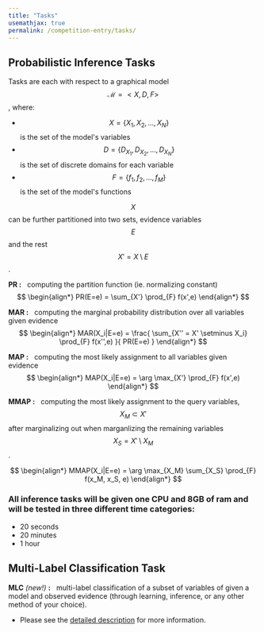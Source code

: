 ```yaml
---
title: "Tasks"
usemathjax: true
permalink: /competition-entry/tasks/
---
```


## Probabilistic Inference Tasks

Tasks are each with respect to a graphical model $$ \mathcal{M} = < X, D, F> $$, where:
* $$ X = \{ X_1, X_2, ..., X_N \} $$ is the set of the model's variables
* $$ D = \{ D_{X_1}, D_{X_2}, ..., D_{X_N} \} $$ is the set of discrete domains for each variable
* $$ F = \{ f_1, f_2, ..., f_M \} $$ is the set of the model's functions

$$ X $$ can be further partitioned into two sets, 
evidence variables $$ E $$ and the rest $$ X'= X \setminus E  $$.


**PR :** 
&nbsp; computing the partition function (ie. normalizing constant)
$$ 
\begin{align*}
  PR(E=e) = \sum_{X'} \prod_{F} f(x',e)
\end{align*}
$$


**MAR :** 
&nbsp; computing the marginal probability distribution over all variables given evidence
$$ 
\begin{align*}
  MAR(X_i|E=e) = \frac{ \sum_{X'' = X' \setminus X_i} \prod_{F} f(x'',e) }{ PR(E=e) }
\end{align*}
$$

**MAP :** 
&nbsp; computing the most likely assignment to all variables given evidence
$$ 
\begin{align*}
  MAP(X_i|E=e) = \arg \max_{X'} \prod_{F} f(x',e)
\end{align*}
$$

**MMAP :**
&nbsp; computing the most likely assignment to the query variables, $$ X_M \subset X' $$ 
after marginalizing out when marganlizing the remaining variables $$ X_S = X' \setminus X_M $$.

$$ 
\begin{align*}
  MMAP(X_i|E=e) = \arg \max_{X_M} \sum_{X_S} \prod_{F} f(x_M, x_S, e)
\end{align*}
$$

### All inference tasks will be given one CPU and 8GB of ram and will be tested in three different time categories:
* 20 seconds
* 20 minutes
* 1 hour


## Multi-Label Classification Task

**MLC** *(new!)* **:** 
&nbsp; multi-label classification of a subset of variables of given a model and observed evidence (through learning, inference, or any other method of your choice).
* Please see the [detailed description](./new-mlc-challenge.md) for more information.
